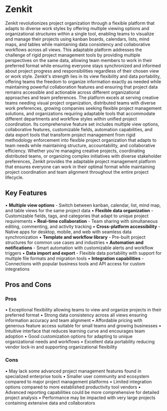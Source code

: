 # Zenkit

Zenkit revolutionizes project organization through a flexible platform that adapts to diverse work styles by offering multiple viewing options and organizational structures within a single tool, enabling teams to visualize and manage their projects using kanban boards, calendars, lists, mind maps, and tables while maintaining data consistency and collaborative workflows across all views. This adaptable platform addresses the challenge of rigid project management tools by providing multiple perspectives on the same data, allowing team members to work in their preferred format while ensuring everyone stays synchronized and informed about project progress and responsibilities regardless of their chosen view or work style. Zenkit's strength lies in its view flexibility and data portability, offering teams the freedom to organize information exactly as needed while maintaining powerful collaboration features and ensuring that project data remains accessible and actionable across different organizational approaches and team preferences. The platform excels at serving creative teams needing visual project organization, distributed teams with diverse work preferences, growing companies seeking flexible project management solutions, and organizations requiring adaptable tools that accommodate different departments and workflow styles within unified project coordination. Its comprehensive feature set includes multiple view options, collaborative features, customizable fields, automation capabilities, and data export tools that transform project management from rigid methodology enforcement into flexible project organization that adapts to team needs while maintaining structure, accountability, and collaborative efficiency. Whether you're managing creative projects, coordinating distributed teams, or organizing complex initiatives with diverse stakeholder preferences, Zenkit provides the adaptable project management platform that ensures everyone can work in their optimal format while maintaining project coordination and team alignment throughout the entire project lifecycle.

## Key Features

• **Multiple view options** - Switch between kanban, calendar, list, mind map, and table views for the same project data
• **Flexible data organization** - Customizable fields, tags, and categories that adapt to unique project requirements
• **Real-time collaboration** - Team sharing with simultaneous editing, commenting, and activity tracking
• **Cross-platform accessibility** - Native apps for desktop, mobile, and web with seamless data synchronization
• **Template and workflow library** - Pre-built project structures for common use cases and industries
• **Automation and notifications** - Smart automation with customizable alerts and workflow triggers
• **Data import and export** - Flexible data portability with support for multiple file formats and migration tools
• **Integration capabilities** - Connections with popular business tools and API access for custom integrations

## Pros and Cons

### Pros
• Exceptional flexibility allowing teams to view and organize projects in their preferred format
• Strong data consistency across all views ensuring information accuracy and team alignment
• Affordable pricing with generous feature access suitable for small teams and growing businesses
• Intuitive interface that reduces learning curve and encourages team adoption
• Good customization options for adapting to unique organizational needs and workflows
• Excellent data portability reducing vendor lock-in and supporting organizational flexibility

### Cons
• May lack some advanced project management features found in specialized enterprise tools
• Smaller user community and ecosystem compared to major project management platforms
• Limited integration options compared to more established productivity tool vendors
• Advanced reporting capabilities could be more comprehensive for detailed project analysis
• Performance may be impacted with very large projects containing extensive data and collaborators